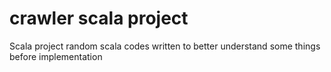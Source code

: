 # crawler scala project
Scala project random scala codes written to better understand some things before implementation
